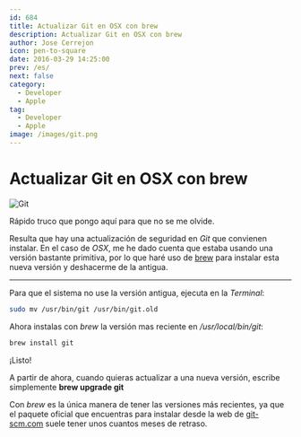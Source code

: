 ```yaml
---
id: 684
title: Actualizar Git en OSX con brew
description: Actualizar Git en OSX con brew
author: Jose Cerrejon
icon: pen-to-square
date: 2016-03-29 14:25:00
prev: /es/
next: false
category:
  - Developer
  - Apple
tag:
  - Developer
  - Apple
image: /images/git.png
---
```


# Actualizar Git en OSX con brew

![Git](/images/git.png)

Rápido truco que pongo aquí para que no se me olvide.

Resulta que hay una actualización de seguridad en *Git* que convienen instalar. En el caso de *OSX*, me he dado cuenta que estaba usando una versión bastante primitiva, por lo que haré uso de [brew](http://brew.sh) para instalar esta nueva versión y deshacerme de la antigua.

- - -
Para que el sistema no use la versión antigua, ejecuta en la *Terminal*:

```bash
sudo mv /usr/bin/git /usr/bin/git.old
```

Ahora instalas con *brew* la versión mas reciente en */usr/local/bin/git*:

```bash
brew install git
```

¡Listo!

A partir de ahora, cuando quieras actualizar a una nueva versión, escribe  simplemente **brew upgrade git**

Con *brew* es la única manera de tener las versiones más recientes, ya que el paquete oficial que encuentras para instalar desde la web de [git-scm.com](https://git-scm.com/downloads) suele tener unos cuantos meses de retraso.
